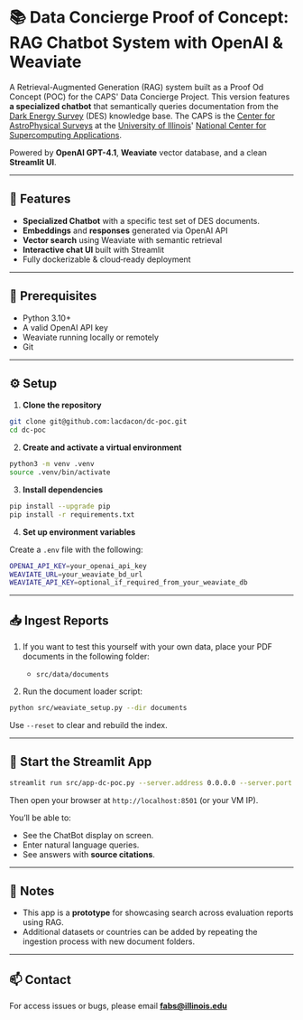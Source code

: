# 📚 Data Concierge Proof of Concept: RAG Chatbot System with OpenAI & Weaviate

A Retrieval-Augmented Generation (RAG) system built as a Proof Od Concept (POC) for the CAPS' Data Concierge Project. This version features **a specialized chatbot** that semantically queries documentation from the [Dark Energy Survey](https://www.darkenergysurvey.org/) (DES) knowledge base. The CAPS is the [Center for AstroPhysical Surveys](https://caps.ncsa.illinois.edu/) at the [University of Illinois](https://www.illinois.edu)' [National Center for Supercomputing Applications](https://ncsa.illinois.edu/).

Powered by **OpenAI GPT-4.1**, **Weaviate** vector database, and a clean **Streamlit UI**.

---

## 🚀 Features

- **Specialized Chatbot** with a specific test set of DES documents.
- **Embeddings** and **responses** generated via OpenAI API
- **Vector search** using Weaviate with semantic retrieval
- **Interactive chat UI** built with Streamlit
- Fully dockerizable & cloud‑ready deployment

---

## 🧰 Prerequisites

- Python 3.10+
- A valid OpenAI API key
- Weaviate running locally or remotely
- Git

---

## ⚙️ Setup

1. **Clone the repository**

```bash
git clone git@github.com:lacdacon/dc-poc.git
cd dc-poc
```

2. **Create and activate a virtual environment**

```bash
python3 -m venv .venv
source .venv/bin/activate
```

3. **Install dependencies**

```bash
pip install --upgrade pip
pip install -r requirements.txt
```

4. **Set up environment variables**

Create a `.env` file with the following:

```bash
OPENAI_API_KEY=your_openai_api_key
WEAVIATE_URL=your_weaviate_bd_url
WEAVIATE_API_KEY=optional_if_required_from_your_weaviate_db
```

---

## 📥 Ingest Reports

1. If you want to test this yourself with your own data, place your PDF documents in the following folder:
   - `src/data/documents`

2. Run the document loader script:

```bash
python src/weaviate_setup.py --dir documents
```

Use `--reset` to clear and rebuild the index.

---

## 💬 Start the Streamlit App

```bash
streamlit run src/app-dc-poc.py --server.address 0.0.0.0 --server.port 8501
```

Then open your browser at `http://localhost:8501` (or your VM IP).

You’ll be able to:
- See the ChatBot display on screen.
- Enter natural language queries.
- See answers with **source citations**.
---

## 🧪 Notes

- This app is a **prototype** for showcasing search across evaluation reports using RAG.
- Additional datasets or countries can be added by repeating the ingestion process with new document folders.

---

## 📫 Contact

For access issues or bugs, please email **fabs@illinois.edu**
